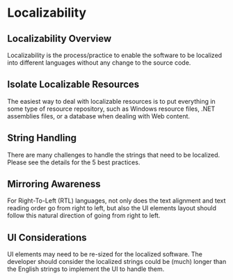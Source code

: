

# Localizability

[](https://msdn.microsoft.com/en-us/library/mt651700)
## Localizability Overview

Localizability is the process/practice to enable the software to be localized into different languages without any change to the source code.

[](https://msdn.microsoft.com/en-us/library/mt662338)
## Isolate Localizable Resources

The easiest way to deal with localizable resources is to put everything in some type of resource repository, such as Windows resource files, .NET assemblies files, or a database when dealing with Web content.

[](https://msdn.microsoft.com/en-us/library/mt662339)
## String Handling

There are many challenges to handle the strings that need to be localized. Please see the details for the 5 best practices.

[](https://msdn.microsoft.com/en-us/library/mt662340)
## Mirroring Awareness

For Right-To-Left (RTL) languages, not only does the text alignment and text reading order go from right to left, but also the UI elements layout should follow this natural direction of going from right to left.

[](https://msdn.microsoft.com/en-us/library/mt662341)
## UI Considerations

UI elements may need to be re-sized for the localized software. The developer should consider the localized strings could be (much) longer than the English strings to implement the UI to handle them.


